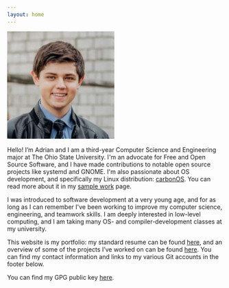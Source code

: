 ```yaml
---
layout: home
--- 
```


<img width=250 src="/assets/profilepic.jpg" title="Me" class="pfp" />

Hello! I’m Adrian and I am a third-year Computer Science and Engineering major
at The Ohio State University. I'm an advocate for Free and Open Source Software,
and I have made contributions to notable open source projects like systemd and
GNOME. I'm also passionate about OS development, and specifically my Linux
distribution: [carbonOS](https://carbon.sh). You can read more about it
in my [sample work](/work) page.

I was introduced to software development at a very young age, and for as long as
I can remember I've been working to improve my computer science, engineering, and
teamwork skills. I am deeply interested in low-level computing, and I am taking
many OS- and compiler-development classes at my university.

This website is my portfolio: my standard resume can be found [here](/resume), and an
overview of some of the projects I’ve worked on can be found [here](/work). You
can find my contact information and links to my various Git accounts in the
footer below.

You can find my GPG public key [here](/assets/pubkey.gpg).
